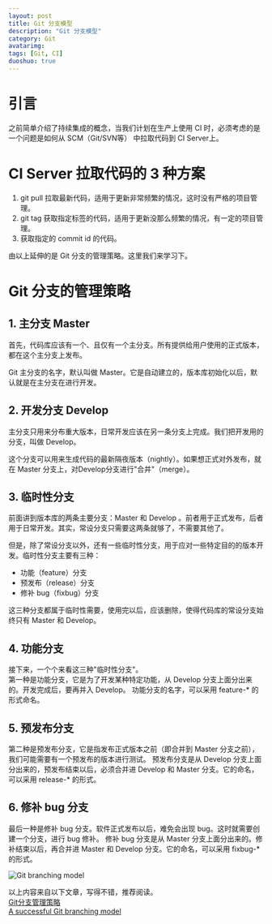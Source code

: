 ```yaml
---
layout: post
title: Git 分支模型
description: "Git 分支模型"
category: Git
avatarimg:
tags: [Git, CI]
duoshuo: true
---
```


# 引言
之前简单介绍了持续集成的概念，当我们计划在生产上使用 CI 时，必须考虑的是一个问题是如何从 SCM（Git/SVN等） 中拉取代码到 CI Server上。

# CI Server 拉取代码的 3 种方案

1. git pull 拉取最新代码，适用于更新非常频繁的情况，这时没有严格的项目管理。
2. git tag 获取指定标签的代码，适用于更新没那么频繁的情况，有一定的项目管理。
3. 获取指定的 commit id 的代码。

由以上延伸的是 Git 分支的管理策略。这里我们来学习下。

# Git 分支的管理策略

## 1. 主分支 Master

首先，代码库应该有一个、且仅有一个主分支。所有提供给用户使用的正式版本，都在这个主分支上发布。  

Git 主分支的名字，默认叫做 Master。它是自动建立的，版本库初始化以后，默认就是在主分支在进行开发。


## 2. 开发分支 Develop

主分支只用来分布重大版本，日常开发应该在另一条分支上完成。我们把开发用的分支，叫做 Develop。  

这个分支可以用来生成代码的最新隔夜版本（nightly）。如果想正式对外发布，就在 Master 分支上，对Develop分支进行"合并"（merge）。


## 3. 临时性分支

前面讲到版本库的两条主要分支：Master 和 Develop 。前者用于正式发布，后者用于日常开发。其实，常设分支只需要这两条就够了，不需要其他了。  

但是，除了常设分支以外，还有一些临时性分支，用于应对一些特定目的的版本开发。临时性分支主要有三种：

* 功能（feature）分支
* 预发布（release）分支
* 修补 bug（fixbug）分支

这三种分支都属于临时性需要，使用完以后，应该删除，使得代码库的常设分支始终只有 Master 和 Develop。

## 4. 功能分支

接下来，一个个来看这三种"临时性分支"。  
第一种是功能分支，它是为了开发某种特定功能，从 Develop 分支上面分出来的。开发完成后，要再并入 Develop。
功能分支的名字，可以采用 feature-* 的形式命名。

## 5. 预发布分支

第二种是预发布分支，它是指发布正式版本之前（即合并到 Master 分支之前），我们可能需要有一个预发布的版本进行测试。
预发布分支是从 Develop 分支上面分出来的，预发布结束以后，必须合并进 Develop 和 Master 分支。它的命名，可以采用 release-* 的形式。

## 6. 修补 bug 分支
最后一种是修补 bug 分支。软件正式发布以后，难免会出现 bug。这时就需要创建一个分支，进行 bug 修补。
修补 bug 分支是从 Master 分支上面分出来的。修补结束以后，再合并进 Master 和 Develop 分支。它的命名，可以采用 fixbug-* 的形式。

![Git branching model](http://nvie.com/img/git-model@2x.png)  


以上内容来自以下文章，写得不错，推荐阅读。  
[Git分支管理策略](http://www.ruanyifeng.com/blog/2012/07/git.html)  
[A successful Git branching model](http://nvie.com/posts/a-successful-git-branching-model/)  
